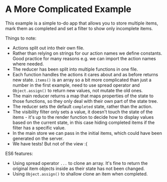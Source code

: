 # A More Complicated Example

This example is a simple to-do app that allows you to store multiple items, mark them as completed and set a filter to show only incomplete items.

Things to note:

* Actions split out into their own file.
* Rather than relying on strings for our action names we define constants. Good practice for many reasons e.g. we can import the action names where needed.
* The reducer has been split into multiple functions in one file.
* Each function handles the actions it cares about and as before returns new state. `items()` is an array so a bit more complicated than just a number in the first example, need to use spread operator and `Object.assign()` to return new values, not mutate the old ones.
* The main reducer returns a map that maps properties of the state to those functions, so they only deal with their own part of the state tree.
* The reducer sets the default `completed` state, rather than the action.
* The visibility filter only sets a value, it doesn't touch the state of the items - it's up to the render function to decide how to display values based on the current state, in this case hiding completed items if the filter has a specific value.
* In the main store we can pass in the initial items, which could have been generated on the server.
* We have tests! But not of the view :(

ES6 features:

* Using spread operator `...` to clone an array. It's fine to return the original item objects inside as their state has not been changed.
* Using `Object.assign()` to shallow clone an item when completed.
